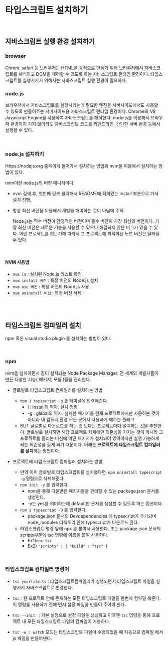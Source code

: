 # 타입스크립트 설치하기

<br>

## 자바스크립트 실행 환경 설치하기

### browser

 Chrom, safari 등 브라우저는 HTML을 동적으로 만들기 위해 브라우저에서 자바스크립트를 해석하고 DOM을 제어할 수 있도록 하는 자바스크립트 런타임 환경이다. 타입스크립트를 실행시키기 위해서는 자바스크립트 실행 환경이 필요하다. 

### node.js

브라우저에서 자바스크립트를 실행시키는데 필요한 엔진을 서버사이드에서도 사용할 수 있도록 만들어주는 서버사이드용 자바스크립트 런타임 환경이다. Chrome의 V8 Javascript Engine을 사용하여 자바스크립트를 해석한다. node.js를 이용해서 브라우저 환경까지 가지 않더라도 자바스크립트 코드를 커맨드라인, 간단한 서버 환경 등에서 실행할 수 있다. 

<br>

### node.js 설치하기

Https://nodejs.org 홈페이지 들어가서 설치하는 방법과 nvm을 이용해서 설치하는 방법이 있다. 

nvm이란 node.js의 버전 매니저이다.

*  nvm  검색 후, 첫번째 링크 클릭해서 README에 적혀있는 Install 부분으로 가서 설치 진행.

* 항상 최신 버전을 이용해서 개발을 해야하는 것이 아님에 주의!

   Node.js는 짝수 버전이 안정적인 버전이며 홀수 버전이 가장 최신의 버전이다. 가장 최신 버전은 새로운 기능을 사용할 수 있으나 해결되지 않은 버그가 있을 수 있다. 어떤 프로젝트를 하는가에 따라서 그 프로젝트에 최적화된 노드 버전은 달라질 수 있다.

<br>

#### NVM 사용법

* ``nvm ls`` : 설치된 Node.js 리스트 확인
* ``nvm install 버전`` : 특정 버전의 Node.js 설치 
* ``nvm use 버전`` : 특정 버전의 Node.js 사용
* ``nvm uninstall 버전`` : 특정 버전 삭제

<br>

<br>

## 타입스크립트 컴파일러 설치

npm 혹은 visual studio plugin 를 설치하는 방법이 있다. 

<br>

 ### npm 

nvm을 설치하면서 같이 설치되는 Node Package Manager. 전 세계의 개발자들이 만든 다양한 기능( 패키지, 모듈 )들을 관리한다. 

* 글로벌로 타입스크립트 컴파일러를 설치하는 방법

  * ``npm i typescript -g``  를 터미널에 입력해준다.
    * i : install의 약자. 설치 명령
    * -g : glabal의 약자. 설치한 패키지를 현재 프로젝트에서만 사용하는 것이 아니라 내 컴퓨터 환경 모든 곳에서 사용하게 해주는 플래그
  * BUT 글로벌로 다운로드를 하는 것 보다는 프로젝트마다 설치하는 것을 추천한다. 글로벌로 설치하면 해당 프로젝트 자체에만 의존성을 가지는 것이 아니라 그 프로젝트를 돌리는 머신에 어떤 패키지가 설치되어 있어야지만 실행 가능하게되는 의존성을 갖게 되기 때문이다. 아래는 **프로젝트에 타입스크립트 컴파일러를 설치**하는 방법이다.

  

* 프로젝트에 타입스크립트 컴파일러 설치하는 방법

  * 만약 이미 글로벌로 타입스크립트를 설치했다면`` npm uninstall typescript -g`` 명령으로 삭제해준다.
  * ``npm init -y`` 를 입력한다. 
    *  npm을 통해 다운받은 패키지들을 관리할 수 있는 package.json 문서를 생성한다. 
    * -y는 yes를 의미하는데 default한 문서를 생성할 수 있도록 하는 옵션이다.
  * ``npm i typescript -D`` 를 입력한다.
    * package.json 문서의 Devdependencies 에 typescript가 추가되며 node_modules 디렉토리 안에 typescript가 다운로드 된다. 
  * 타입스크립트 명령 앞에 npx 를 붙여서 사용한다. 또는 package.json 문서의 scripts부분에 tsc 명령에 이름을 붙여 사용한다.
    * Ex1)`` npx tsc ``
    * Ex2) ``"scripts" : { "build" : "tsc" }``

 <br>

### 타입스크립트 컴파일러 명령어

* ``tsc yourfile.ts`` : 타입스크립트컴파일러가 실행되면서 타입스크립트 파일을 실행시켜 자바스크립트로 변경한다.

*  ``tsc`` : 한 프로젝트 안에 존재하는 모든 타입스크립트 파일을 한번에 컴파일 해준다. 이 명령을 사용하기 전에 먼저 설정 파일을 만들어 주어야 한다. 
  * ``tsc --init `` : 기본 설정으로 설정 파일을 생성하고 이후엔 ``tsc`` 명령을 통해 프로젝트 내 모든 타입스크립트 파일의 컴파일이 가능하다. 

* ``tsc -w : watch`` 모드는 타입스크립트 파일이 수정되었을 때 자동으로 컴파일 해서 js 파일을 만들어낸다. 
